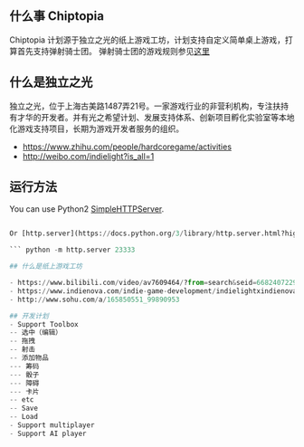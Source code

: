 ## 什么事 Chiptopia
Chiptopia 计划源于独立之光的纸上游戏工坊，计划支持自定义简单桌上游戏，打算首先支持弹射骑士团。
弹射骑士团的游戏规则参见[这里](https://github.com/lychees/chiptopia/blob/master/PLAYBOOK.MD)

## 什么是独立之光
独立之光，位于上海古美路1487弄21号。一家游戏行业的非营利机构，专注扶持有才华的开发者。并有光之希望计划、发展支持体系、创新项目孵化实验室等本地化游戏支持项目，长期为游戏开发者服务的组织。

- https://www.zhihu.com/people/hardcoregame/activities
- http://weibo.com/indielight?is_all=1

## 运行方法
You can use Python2 [SimpleHTTPServer](https://docs.python.org/2/library/simplehttpserver.html).
``` python -m SimpleHTTPServer 23333

Or [http.server](https://docs.python.org/3/library/http.server.html?highlight=http%20server#module-http.server) if you are using Python3.

``` python -m http.server 23333

## 什么是纸上游戏工坊

- https://www.bilibili.com/video/av7609464/?from=search&seid=6682407229705020587
- https://www.indienova.com/indie-game-development/indielightxindienova-02/
- http://www.sohu.com/a/165850551_99890953

## 开发计划
- Support Toolbox
-- 选中（编辑）
-- 拖拽
-- 射击
-- 添加物品
--- 筹码
--- 骰子	
--- 障碍
--- 卡片
-- etc
-- Save
-- Load
- Support multiplayer
- Support AI player
